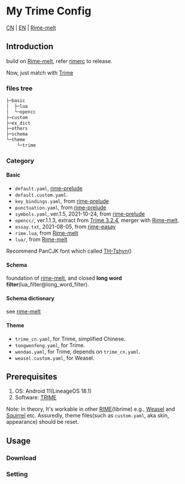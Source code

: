# My Trime Config

[CN](README.md) | [EN](README_en.md) | [Rime-melt](README_origin.md)

## Introduction

build on [Rime-melt](https://github.com/tumuyan/rime-melt), refer [rimerc](https://github.com/Bambooin/rimerc) to release.

Now, just match with [Trime](https://github.com/osfans/trime/releases)

### files tree

```cmd
├─basic
│  ├─lua
│  └─opencc
├─custom
├─ex_dict
├─others
├─schema
└─theme
    └─trime
```

### Category

#### Basic

- `default.yaml`, [rime-prelude](https://github.com/rime/rime-prelude)
- `default.custom.yaml`.
- `key_bindings.yaml`, from [rime-prelude](https://github.com/rime/rime-prelude)
- `punctuation.yaml`, from [rime-prelude](https://github.com/rime/rime-prelude)
- `symbols.yaml`, ver.1.5, 2021-10-24, from [rime-prelude](https://github.com/rime/rime-prelude)
- `opencc/`, ver.1.1.3, extract from [Trime 3.2.4](https://github.com/osfans/trime/releases/tag/v3.2.4), merger with [Rime-melt](https://github.com/tumuyan/rime-melt).
- `essay.txt`, 2021-08-05, from [rime-easay](https://github.com/rime/rime-essay)
- `rime.lua`, from [Rime-melt](https://github.com/tumuyan/rime-melt)
- `lua/`, from [Rime-melt](https://github.com/tumuyan/rime-melt)

Recommend PanCJK font which called [TH-Tshyn](http://cheonhyeong.com/English/download.html)()

#### Schema

foundation of [rime-melt](https://github.com/tumuyan/rime-melt), and closed **long word filter**(lua_filter@long_word_filter).

#### Schema dictionary

see [rime-melt](https://github.com/tumuyan/rime-melt#文件组成及授权)

#### Theme

- `trime_cn.yaml`, for Trime, simplified Chinese.
- `tongwenfeng.yaml`, for Trime.
- `wendao.yaml`, for Trime, depends on `trime_cn.yaml`.
- `weasel.custom.yaml`, for Weasel.

## Prerequisites

1. OS: Android 11(LineageOS 18.1)
2. Software: [TRIME](https://github.com/osfans/trime)

Note: In theory, It's workable in other [RIME](https://rime.im)(librime) e.g., [Weasel](https://github.com/rime/weasel) and [Squirrel](https://github.com/rime/squirrel) etc. Assuredly, theme files(such as `custom.yaml`, aka skin, appearance) should be reset.

## Usage

### Download

### Setting
